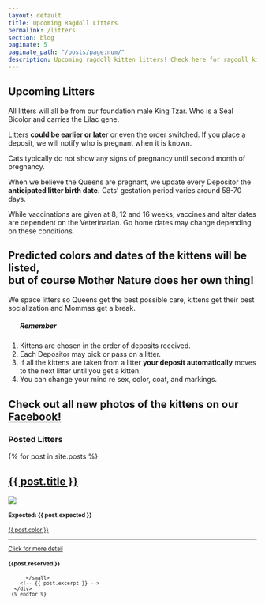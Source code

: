 ```yaml
---
layout: default
title: Upcoming Ragdoll Litters
permalink: /litters
section: blog
paginate: 5
paginate_path: "/posts/page:num/"
description: Upcoming ragdoll kitten litters! Check here for ragdoll kittens for sale.
---
```


<section id="upcoming">
<div class="container-text">
<h1 class="header-2">Upcoming Litters</h1>
<p>All litters will all be from our foundation male King Tzar. Who is a Seal Bicolor and carries the Lilac gene.</p>

<p>Litters <strong>could be earlier or later</strong> or even the order switched. If
you place a deposit, we will notify who is pregnant when it is
known.</p>
<p>Cats typically do not show any signs of pregnancy until second
month of pregnancy.</p>
          <p>
            When we believe the Queens are pregnant, we
update every Depositor the <strong >anticipated litter birth date.</strong> Cats’ gestation period varies around 58-70 days.
          </p>
          <p>
            While vaccinations are given at 8, 12 and 16 weeks, vaccines and alter dates are dependent on the Veterinarian. Go home dates may change depending on these conditions.
          </p>
          <h2>Predicted colors and dates of the kittens will be listed,<br> but of course
Mother Nature does her own thing!</h2>
<p>We space litters so Queens get the best possible care, kittens
get their best socialization and Mommas get a break.</p>
            <ol class="remember">
            <h5><strong class="underline">Remember</strong></h5>
            <li>
             Kittens are chosen in the order of deposits received.
            </li>
            <li>
              Each Depositor may pick or pass on a litter.
            </li>
            <li>
            If all the kittens are taken from a litter <strong>your deposit automatically</strong> moves to the next litter <span class="underline">until you get a kitten.</span>
</li>
<li>
You can change your mind re sex, color, coat, and markings.
</li>
</ol>
<h2>Check out all new photos of the kittens on our
<a rel="noreferrer" href="https://www.facebook.com/Azure-Sky-Ragdolls-2203345016408284/" target="_blank" class="nav-link icoFacebook" title="Facebook"><span class="underline">Facebook!</span></a> </h2>
<section id="posted-litters">

<h1 class="header-2">Posted Litters</h1>

  <div class="posted ">
    {% for post in site.posts %}
      <div class="blog-posted">
        <h2 class="posted-title"><a href="{{ post.url | relative_url }}">{{ post.title }}</a></h2>
          <a href="{{ post.url | relative_url }}" ><img  class="blog-img" src="{{ post.thumbnail | relative_url}}" /> </a>
          <small>
          <h4 class="expected"><strong>Expected: {{ post.expected }}</strong></h4>  
          <p class="click"><a href="{{ post.url | relative_url }}">{{ post.color }}</a></p>
          <hr>     
          <p class="click"><a href="{{ post.url | relative_url }}">Click for more detail</a></p>  
          <h4 class="reserved">{{post.reserved }}</h4>
          
          </small>
        <!-- {{ post.excerpt }} -->
      </div>
     {% endfor %}

  </div>
</section>
